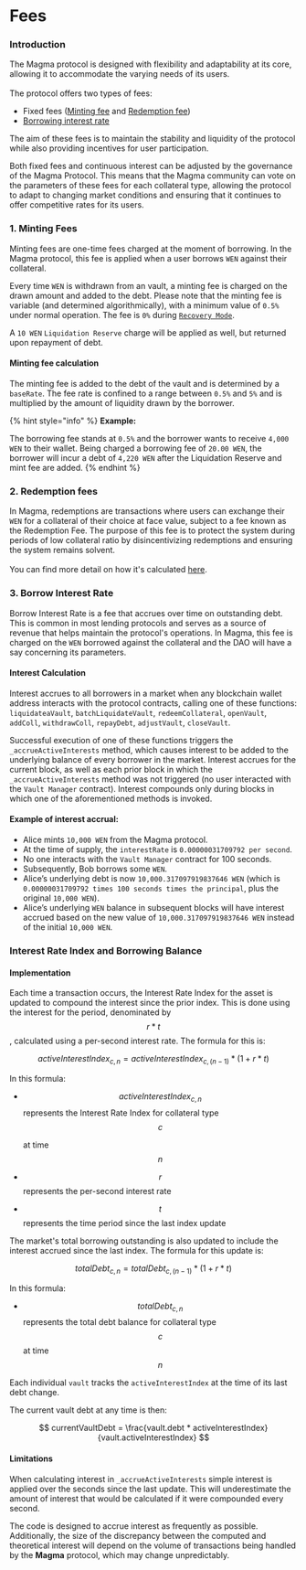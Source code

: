 # Fees

### Introduction

The Magma protocol is designed with flexibility and adaptability at its core, allowing it to accommodate the varying needs of its users. \
\
The protocol offers two types of fees: &#x20;

* Fixed fees ([Minting fee](fees.md#1.-minting-fees) and [Redemption fee](fees.md#2.-redemption-fees))
* [Borrowing interes](fees.md#3.-borrow-interest-rate)[t rate](fees.md#3.-borrow-interest-rate)

The aim of these fees is to maintain the stability and liquidity of the protocol while also providing incentives for user participation.

Both fixed fees and continuous interest can be adjusted by the governance of the Magma Protocol. This means that the Magma community can vote on the parameters of these fees for each collateral type, allowing the protocol to adapt to changing market conditions and ensuring that it continues to offer competitive rates for its users.

### 1. Minting Fees

Minting fees are one-time fees charged at the moment of borrowing. In the Magma protocol, this fee is applied when a user borrows `WEN` against their collateral.

Every time `WEN` is withdrawn from an vault, a minting fee is charged on the drawn amount and added to the debt. Please note that the minting fee is variable (and determined algorithmically), with a minimum value of `0.5%` under normal operation. The fee is `0%` during [`Recovery Mode`](broken-reference).&#x20;

A `10 WEN` `Liquidation Reserve` charge will be applied as well, but returned upon repayment of debt.

#### **Minting fee calculation**

The minting fee is added to the debt of the vault and is determined by a `baseRate`. The fee rate is confined to a range between `0.5%` and `5%` and is multiplied by the amount of liquidity drawn by the borrower.

{% hint style="info" %}
**Example:**

The borrowing fee stands at `0.5%` and the borrower wants to receive `4,000 WEN` to their wallet. Being charged a borrowing fee of `20.00 WEN`, the borrower will incur a debt of `4,220 WEN` after the Liquidation Reserve and mint fee are added.
{% endhint %}

### 2. Redemption fees

In Magma, redemptions are transactions where users can exchange their `WEN` for a collateral of their choice at face value, subject to a fee known as the Redemption Fee. The purpose of this fee is to protect the system during periods of low collateral ratio by disincentivizing redemptions and ensuring the system remains solvent. \
\
You can find more detail on how it's calculated [here](redemption-mechanism.md#redemption-fee).

### 3. Borrow Interest Rate

Borrow Interest Rate is a fee that accrues over time on outstanding debt. This is common in most lending protocols and serves as a source of revenue that helps maintain the protocol's operations. In Magma, this fee is charged on the `WEN` borrowed against the collateral and the DAO will have a say concerning its parameters.

#### Interest Calculation

Interest accrues to all borrowers in a market when any blockchain wallet address interacts with the protocol contracts, calling one of these functions: `liquidateaVault`, `batchLiquidateVault`, `redeemCollateral`, `openVault`, `addColl`, `withdrawColl`, `repayDebt`, `adjustVault`, `closeVault`.&#x20;

Successful execution of one of these functions triggers the `_accrueActiveInterests` method, which causes interest to be added to the underlying balance of every borrower in the market. Interest accrues for the current block, as well as each prior block in which the `_accrueActiveInterests` method was not triggered (no user interacted with the `Vault Manager` contract). Interest compounds only during blocks in which one of the aforementioned methods is invoked.

#### **Example of interest accrual:**

* Alice mints `10,000 WEN` from the Magma protocol.&#x20;
* At the time of supply, the `interestRate` is `0.00000031709792 per second`.&#x20;
* No one interacts with the `Vault Manager` contract for 100 seconds.&#x20;
* Subsequently, Bob borrows some `WEN`.&#x20;
* Alice’s underlying debt is now `10,000.317097919837646 WEN` (which is `0.00000031709792 times 100 seconds times the principal`, plus the original `10,000 WEN`).&#x20;
* Alice’s underlying `WEN` balance in subsequent blocks will have interest accrued based on the new value of `10,000.317097919837646 WEN` instead of the initial `10,000 WEN`.

### Interest Rate Index and Borrowing Balance

#### **Implementation**

Each time a transaction occurs, the Interest Rate Index for the asset is updated to compound the interest since the prior index. This is done using the interest for the period, denominated by $$r * t$$ , calculated using a per-second interest rate. The formula for this is:

$$
activeInterestIndex_{c,n} = activeInterestIndex_{c,(n-1)} * (1 + r * t)
$$

In this formula:

*   $$activeInterestIndex_{c,n}$$ represents the Interest Rate Index for collateral type $$c$$

    &#x20;at time $$n$$
* $$r$$ represents the per-second interest rate
* $$t$$ represents the time period since the last index update

The market's total borrowing outstanding is also updated to include the interest accrued since the last index. The formula for this update is:

$$
totalDebt_{c,n} = totalDebt_{c,(n-1)} * (1 + r * t)
$$

In this formula:

* $$totalDebt_{c,n}$$ represents the total debt balance for collateral type $$c$$ at time $$n$$

Each individual `vault` tracks the `activeInterestIndex` at the time of its last debt change.

The current vault debt at any time is then:

$$
currentVaultDebt = \frac{vault.debt * activeInterestIndex}{vault.activeInterestIndex}
$$

#### **Limitations**

When calculating interest in `_accrueActiveInterests` simple interest is applied over the seconds since the last update. This will underestimate the amount of interest that would be calculated if it were compounded every second.

The code is designed to accrue interest as frequently as possible. Additionally, the size of the discrepancy between the computed and theoretical interest will depend on the volume of transactions being handled by the **Magma** protocol, which may change unpredictably.
